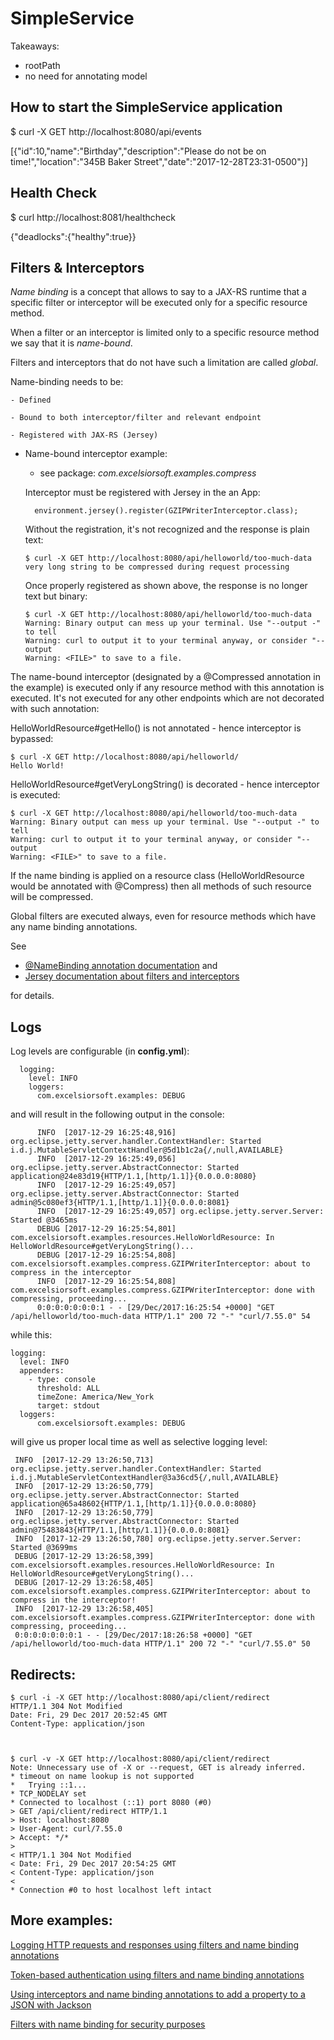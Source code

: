 # SimpleService

Takeaways:
- rootPath
- no need for annotating model

How to start the SimpleService application
------------------------------------------

$ curl -X GET http://localhost:8080/api/events

[{"id":10,"name":"Birthday","description":"Please do not be on time!","location":"345B Baker Street","date":"2017-12-28T23:31-0500"}]

Health Check
---

$ curl http://localhost:8081/healthcheck

{"deadlocks":{"healthy":true}}


Filters & Interceptors
----------------------
*Name binding* is a concept that allows to say to a JAX-RS runtime that a specific filter or interceptor will be executed only for a specific resource method.

When a filter or an interceptor is limited only to a specific resource method we say that it is *name-bound*.

Filters and interceptors that do not have such a limitation are called *global*.

Name-binding needs to be:

    - Defined

    - Bound to both interceptor/filter and relevant endpoint

    - Registered with JAX-RS (Jersey)


- Name-bound interceptor example:

  - see package: *com.excelsiorsoft.examples.compress*

  Interceptor must be registered with Jersey in the an App:

        environment.jersey().register(GZIPWriterInterceptor.class);

  Without the registration, it's not recognized and the response
  is plain text:

      $ curl -X GET http://localhost:8080/api/helloworld/too-much-data
      very long string to be compressed during request processing

  Once properly registered as shown above, the response is no longer text but binary:

      $ curl -X GET http://localhost:8080/api/helloworld/too-much-data
      Warning: Binary output can mess up your terminal. Use "--output -" to tell
      Warning: curl to output it to your terminal anyway, or consider "--output
      Warning: <FILE>" to save to a file.

The name-bound interceptor (designated by a @Compressed annotation in the example) is executed only if any resource method with this annotation is executed.
It's not executed for any other endpoints which are not decorated with such annotation:

HelloWorldResource#getHello() is not annotated - hence interceptor is bypassed:

    $ curl -X GET http://localhost:8080/api/helloworld/
    Hello World!

HelloWorldResource#getVeryLongString() is decorated - hence interceptor is executed:

    $ curl -X GET http://localhost:8080/api/helloworld/too-much-data
    Warning: Binary output can mess up your terminal. Use "--output -" to tell
    Warning: curl to output it to your terminal anyway, or consider "--output
    Warning: <FILE>" to save to a file.

If the name binding is applied on a resource class (HelloWorldResource would be annotated with @Compress) then all methods of such resource will be compressed.

Global filters are executed always, even for resource methods which have any name binding annotations.

See
   - [@NameBinding annotation documentation](https://docs.oracle.com/javaee/7/api/javax/ws/rs/NameBinding.html) and
   - [Jersey documentation about filters and interceptors](https://jersey.github.io/documentation/latest/user-guide.html#filters-and-interceptors)

 for details.

Logs
---

  Log levels are configurable (in **config.yml**):

      logging:
        level: INFO
        loggers:
          com.excelsiorsoft.examples: DEBUG

  and will result in the following output in the console:

          INFO  [2017-12-29 16:25:48,916] org.eclipse.jetty.server.handler.ContextHandler: Started i.d.j.MutableServletContextHandler@5d1b1c2a{/,null,AVAILABLE}
          INFO  [2017-12-29 16:25:49,056] org.eclipse.jetty.server.AbstractConnector: Started application@24e83d19{HTTP/1.1,[http/1.1]}{0.0.0.0:8080}
          INFO  [2017-12-29 16:25:49,057] org.eclipse.jetty.server.AbstractConnector: Started admin@5c080ef3{HTTP/1.1,[http/1.1]}{0.0.0.0:8081}
          INFO  [2017-12-29 16:25:49,057] org.eclipse.jetty.server.Server: Started @3465ms
          DEBUG [2017-12-29 16:25:54,801] com.excelsiorsoft.examples.resources.HelloWorldResource: In HelloWorldResource#getVeryLongString()...
          DEBUG [2017-12-29 16:25:54,808] com.excelsiorsoft.examples.compress.GZIPWriterInterceptor: about to compress in the interceptor
          INFO  [2017-12-29 16:25:54,808] com.excelsiorsoft.examples.compress.GZIPWriterInterceptor: done with compressing, proceeding...
          0:0:0:0:0:0:0:1 - - [29/Dec/2017:16:25:54 +0000] "GET /api/helloworld/too-much-data HTTP/1.1" 200 72 "-" "curl/7.55.0" 54

while this:

    logging:
      level: INFO
      appenders:
        - type: console
          threshold: ALL
          timeZone: America/New_York
          target: stdout
      loggers:
          com.excelsiorsoft.examples: DEBUG

 will give us proper local time as well as selective logging level:

     INFO  [2017-12-29 13:26:50,713] org.eclipse.jetty.server.handler.ContextHandler: Started i.d.j.MutableServletContextHandler@3a36cd5{/,null,AVAILABLE}
     INFO  [2017-12-29 13:26:50,779] org.eclipse.jetty.server.AbstractConnector: Started application@65a48602{HTTP/1.1,[http/1.1]}{0.0.0.0:8080}
     INFO  [2017-12-29 13:26:50,779] org.eclipse.jetty.server.AbstractConnector: Started admin@75483843{HTTP/1.1,[http/1.1]}{0.0.0.0:8081}
     INFO  [2017-12-29 13:26:50,780] org.eclipse.jetty.server.Server: Started @3699ms
     DEBUG [2017-12-29 13:26:58,399] com.excelsiorsoft.examples.resources.HelloWorldResource: In HelloWorldResource#getVeryLongString()...
     DEBUG [2017-12-29 13:26:58,405] com.excelsiorsoft.examples.compress.GZIPWriterInterceptor: about to compress in the interceptor!
     INFO  [2017-12-29 13:26:58,405] com.excelsiorsoft.examples.compress.GZIPWriterInterceptor: done with compressing, proceeding...
     0:0:0:0:0:0:0:1 - - [29/Dec/2017:18:26:58 +0000] "GET /api/helloworld/too-much-data HTTP/1.1" 200 72 "-" "curl/7.55.0" 50


Redirects:
----------

    $ curl -i -X GET http://localhost:8080/api/client/redirect
    HTTP/1.1 304 Not Modified
    Date: Fri, 29 Dec 2017 20:52:45 GMT
    Content-Type: application/json



    $ curl -v -X GET http://localhost:8080/api/client/redirect
    Note: Unnecessary use of -X or --request, GET is already inferred.
    * timeout on name lookup is not supported
    *   Trying ::1...
    * TCP_NODELAY set
    * Connected to localhost (::1) port 8080 (#0)
    > GET /api/client/redirect HTTP/1.1
    > Host: localhost:8080
    > User-Agent: curl/7.55.0
    > Accept: */*
    >
    < HTTP/1.1 304 Not Modified
    < Date: Fri, 29 Dec 2017 20:54:25 GMT
    < Content-Type: application/json
    <
    * Connection #0 to host localhost left intact


 More examples:
---------------

[Logging HTTP requests and responses using filters and name binding annotations](https://stackoverflow.com/a/33667568/1426227)

[Token-based authentication using filters and name binding annotations](https://stackoverflow.com/a/26778123/1426227)

[Using interceptors and name binding annotations to add a property to a JSON with Jackson](https://stackoverflow.com/a/36546268/1426227)

[Filters with name binding for security purposes](https://stackoverflow.com/a/33649605/1426227)

